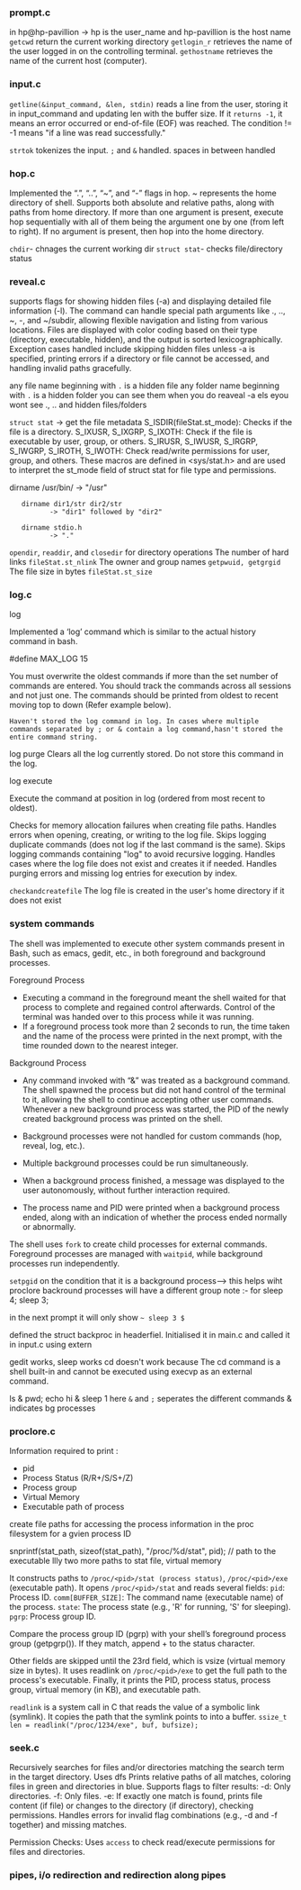 ### prompt.c

in hp@hp-pavillion -> hp is the user_name and hp-pavillion is the host name
`getcwd` return the current working directory
`getlogin_r` retrieves the name of the user logged in on the controlling terminal.
`gethostname` retrieves the name of the current host (computer).

### input.c

`getline(&input_command, &len, stdin)` reads a line from the user, storing it in input_command and updating len with the buffer size.
If it `returns -1`, it means an error occurred or end-of-file (EOF) was reached.
The condition != -1 means "if a line was read successfully."

`strtok` tokenizes the input. `;` and `&` handled.
spaces in between handled

### hop.c

Implemented the “.”, “..”, “~”, and “-” flags in hop. ~ represents the home directory of shell. Supports both absolute and relative paths, along with paths from home directory.
If more than one argument is present, execute hop sequentially with all of them being the argument one by one (from left to right).
If no argument is present, then hop into the home directory.

`chdir`- chnages the current working dir
`struct stat`- checks file/directory status    
### reveal.c

supports flags for showing hidden files (-a) and displaying detailed file information (-l). The command can handle special path arguments like ., .., ~, -, and ~/subdir, allowing flexible navigation and listing from various locations. Files are displayed with color coding based on their type (directory, executable, hidden), and the output is sorted lexicographically. Exception cases handled include skipping hidden files unless -a is specified, printing errors if a directory or file cannot be accessed, and handling invalid paths gracefully.

any file name beginning with `.` is a hidden file 
any folder name beginning with `.` is a hidden folder 
you can see them when you do reaveal -a els eyou wont see ., .. and hidden files/folders

`struct stat` -> get the file metadata 
S_ISDIR(fileStat.st_mode): Checks if the file is a directory.
S_IXUSR, S_IXGRP, S_IXOTH: Check if the file is executable by user, group, or others.
S_IRUSR, S_IWUSR, S_IRGRP, S_IWGRP, S_IROTH, S_IWOTH: Check read/write permissions for user, group, and others.
These macros are defined in <sys/stat.h> and are used to interpret the st_mode field of struct stat for file type and permissions.

dirname /usr/bin/
              -> "/usr"

       dirname dir1/str dir2/str
              -> "dir1" followed by "dir2"

       dirname stdio.h
              -> "."

`opendir`, `readdir`, and `closedir` for directory operations
The number of hard links `fileStat.st_nlink`
The owner and group names `getpwuid, getgrgid`
The file size in bytes `fileStat.st_size`


### log.c

log

Implemented a ‘log’ command which is similar to the actual history command in bash. 

#define MAX_LOG 15
 
 You must overwrite the oldest commands if more than the set number of commands are entered. You should track the commands across all sessions and not just one. The commands should be printed from oldest to recent moving top to down (Refer example below).

    Haven't stored the log command in log. In cases where multiple commands separated by ; or & contain a log command,hasn't stored the entire command string. 
    
log purge
Clears all the log currently stored. Do not store this command in the log.

log execute <index>

Execute the command at position in log (ordered from most recent to oldest).

Checks for memory allocation failures when creating file paths.
Handles errors when opening, creating, or writing to the log file.
Skips logging duplicate commands (does not log if the last command is the same).
Skips logging commands containing "log" to avoid recursive logging.
Handles cases where the log file does not exist and creates it if needed.
Handles purging errors and missing log entries for execution by index.

`checkandcreatefile` The log file is created in the user's home directory if it does not exist


### system commands

The shell was implemented to execute other system commands present in Bash, such as emacs, gedit, etc., in both foreground and background processes.

Foreground Process
- Executing a command in the foreground meant the shell waited for that process to complete and regained control afterwards. Control of the terminal was handed over to this process while it was running.
- If a foreground process took more than 2 seconds to run, the time taken and the name of the process were printed in the next prompt, with the time rounded down to the nearest integer.

Background Process
- Any command invoked with “&” was treated as a background command. The shell spawned the process but did not hand control of the terminal to it, allowing the shell to continue accepting other user commands. Whenever a new background process was started, the PID of the newly created background process was printed on the shell.



- Background processes were not handled for custom commands (hop, reveal, log, etc.).
- Multiple background processes could be run simultaneously.
- When a background process finished, a message was displayed to the user autonomously, without further interaction required.
- The process name and PID were printed when a background process ended, along with an indication of whether the process ended normally or abnormally.

The shell uses `fork` to create child processes for external commands. Foreground processes are managed with `waitpid`, while background processes run independently.

`setpgid` on the condition that it is a background process--> this helps wiht proclore 
backround processes will have a different group
note :-
for sleep 4; sleep 3;

in the next prompt it will only show `~ sleep 3 $`

defined the struct backproc in headerfiel. Initialised it in main.c and called it in input.c using extern

gedit works, sleep works
cd doesn't work because 
The cd command is a shell built-in and cannot be executed using execvp as an external command.

ls & pwd; echo hi & sleep 1
here `&` and `;` seperates the different commands 
& indicates bg processes 

### proclore.c

Information required to print :
- pid
- Process Status (R/R+/S/S+/Z)
- Process group
- Virtual Memory
- Executable path of process

create file paths for accessing the process information in the proc filesystem for a gvien process ID

snprintf(stat_path, sizeof(stat_path), "/proc/%d/stat", pid); // path to the executable
llly two more paths to stat file, virtual memory

It constructs paths to `/proc/<pid>/stat (process status)`, `/proc/<pid>/exe` (executable path).
It opens `/proc/<pid>/stat` and reads several fields:
`pid`: Process ID.
`comm[BUFFER_SIZE]`: The command name (executable name) of the process.
`state`: The process state (e.g., 'R' for running, 'S' for sleeping).
`pgrp`: Process group ID.

Compare the process group ID (pgrp) with your shell’s foreground process group (getpgrp()).
If they match, append + to the status character.

Other fields are skipped until the 23rd field, which is vsize (virtual memory size in bytes).
It uses readlink on `/proc/<pid>/exe` to get the full path to the process's executable.
Finally, it prints the PID, process status, process group, virtual memory (in KB), and executable path.

`readlink` is a system call in C that reads the value of a symbolic link (symlink). It copies the path that the symlink points to into a buffer.
`ssize_t len = readlink("/proc/1234/exe", buf, bufsize);`

### seek.c

Recursively searches for files and/or directories matching the search term in the target directory. Uses dfs
Prints relative paths of all matches, coloring files in green and directories in blue.
Supports flags to filter results:
-d: Only directories.
-f: Only files.
-e: If exactly one match is found, prints file content (if file) or changes to the directory (if directory), checking permissions.
Handles errors for invalid flag combinations (e.g., -d and -f together) and missing matches.

Permission Checks: Uses `access` to check read/execute permissions for files and directories.

### pipes, i/o redirection and redirection along pipes

